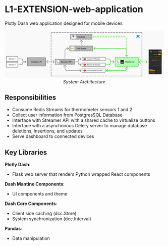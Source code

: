 # L1-EXTENSION-web-application
Plotly Dash web application designed for mobile devices

<div align="center">
  <img src="img/arch.png" alt="application responsibility" width="800">
  <div><em>System Architecture</em></div>
</div>

## Responsibilities
- Consume Redis Streams for thermometer sensors 1 and 2
- Collect user information from PostgresSQL Database
- Interface with Streamer API with a shared cache to virtualize buttons
- Interface with a asynchonous Celery server to manage database deletions, insertions, and updates
- Serve dashboard to connected devices

## Key Libraries
**Plotly Dash**: 
- Flask web server that renders Python wrapped React components

**Dash Mantine Components**: 
- UI components and theme

**Dash Core Components**:
- Client side caching (dcc.Store)
- System synchronization (dcc.Interval)

**Pandas**:
- Data manipulation
